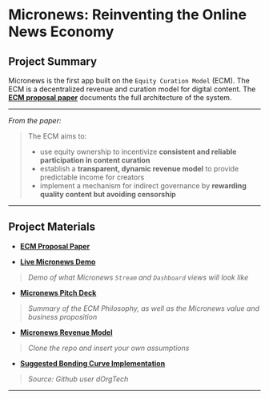 # **Micronews: Reinventing the Online News Economy**



## **Project Summary**
Micronews is the first app built on the `Equity Curation Model` (ECM). The ECM is a decentralized revenue and curation model for digital content. The **[ECM proposal paper](https://github.com/michaelcohen716/equity-curation-model)** documents the full architecture of the system. 

*****
*From the paper:*
> The ECM aims to:
> * use equity ownership to incentivize **consistent and reliable participation in content curation**
> * establish a **transparent, dynamic revenue model** to provide predictable income for creators
> * implement a mechanism for indirect governance by **rewarding quality content but avoiding censorship**

*****

## **Project Materials**

* **[ECM Proposal Paper](https://github.com/michaelcohen716/equity-curation-model)**

<!-- ***** -->

* **[Live Micronews Demo](https://micronews.michaelcohen716.now.sh)**
> *Demo of what Micronews `Stream` and `Dashboard` views will look like*


* **[Micronews Pitch Deck](https://docs.google.com/presentation/d/1rs8QIGpJGUGG4_TIiEIEMQ5nStHYh4Krfe9b8JxvrRA/edit?usp=sharing)**
> *Summary of the ECM Philosophy, as well as the Micronews value and business proposition*


* **[Micronews Revenue Model](https://docs.google.com/spreadsheets/d/12Wq5UG3ZnsHekSdW4isp9vCAHzdatdprX4ghfyTDsdc/edit?usp=sharing)**

> *Clone the repo and insert your own assumptions*

* **[Suggested Bonding Curve Implementation](https://github.com/dOrgTech/BC-DAO/tree/master/contracts/BondingCurve)**

> *Source: Github user dOrgTech*
*****